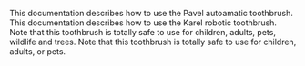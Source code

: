 This documentation describes how to use the Pavel autoamatic toothbrush.
This documentation describes how to use the Karel robotic toothbrush.
Note that this toothbrush is totally safe to use for children, adults, pets, wildlife and trees.
Note that this toothbrush is totally safe to use for children, adults, or pets.
